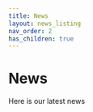 ```yaml
---
title: News
layout: news_listing
nav_order: 2
has_children: true
---
```


# News

Here is our latest news
